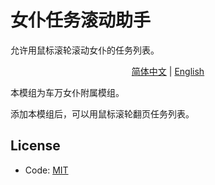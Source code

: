 # 女仆任务滚动助手

允许用鼠标滚轮滚动女仆的任务列表。

<p align="center">
    <a href="#">简体中文</a> | 
    <a href="README.en_us.md">English</a>
</p>

本模组为车万女仆附属模组。

添加本模组后，可以用鼠标滚轮翻页任务列表。

## License
- Code: [MIT](https://www.mit.edu/~amini/LICENSE.md)
